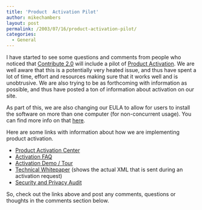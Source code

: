 ```yaml
---
title: 'Product  Activation Pilot'
author: mikechambers
layout: post
permalink: /2003/07/16/product-activation-pilot/
categories:
  - General
---
```



I have started to see some questions and comments from people who noticed that [Contribute 2.0][1] will include a pilot of [Product Activation][2]. We are well aware that this is a potentially very heated issue, and thus have spent a lot of time, effort and resources making sure that it works well and is unobtrusive. We are also trying to be as forthcoming with information as possible, and thus have posted a ton of information about activation on our site.

As part of this, we are also changing our EULA to allow for users to install the software on more than one computer (for non-concurrent usage). You can find more info on that [here][3].

Here are some links with information about how we are implementing product activation.

*   [Product Activation Center][2]
*   [Activation FAQ][4]
*   [Activation Demo / Tour][5]
*   [Technical Whitepaper][6] (shows the actual XML that is sent during an activation request)
*   [Security and Privacy Audit][7]

So, check out the links above and post any comments, questions or thoughts in the comments section below.

 [1]: http://www.macromedia.com/software/contribute/
 [2]: http://www.macromedia.com/software/activation/
 [3]: http://www.macromedia.com/software/activation/faq/#itemL-1
 [4]: http://www.macromedia.com/software/activation/faq/
 [5]: http://www.macromedia.com/software/activation/tour/
 [6]: http://www.macromedia.com/software/activation/whitepapers/
 [7]: http://www.macromedia.com/software/activation/audit/